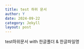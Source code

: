 ```yaml
---
title: test 하위 문서
author: Y
date: 2024-09-22
category: Jekyll
layout: post
---
```



test하위문서 with 한글폴더 & 한글파일명

